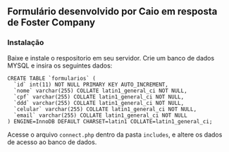 ## Formulário desenvolvido por Caio em resposta de Foster Company

### Instalação

Baixe e instale o respositorio em seu servidor.
Crie um banco de dados MYSQL e insira os seguintes dados:

```
CREATE TABLE `formularios` (
  `id` int(11) NOT NULL PRIMARY KEY AUTO_INCREMENT,
  `nome` varchar(255) COLLATE latin1_general_ci NOT NULL,
  `cpf` varchar(255) COLLATE latin1_general_ci NOT NULL,
  `ddd` varchar(255) COLLATE latin1_general_ci NOT NULL,
  `celular` varchar(255) COLLATE latin1_general_ci NOT NULL,
  `email` varchar(255) COLLATE latin1_general_ci NOT NULL
) ENGINE=InnoDB DEFAULT CHARSET=latin1 COLLATE=latin1_general_ci;
```

Acesse o arquivo ```connect.php``` dentro da pasta ```includes```, e altere os dados de acesso ao banco de dados.
